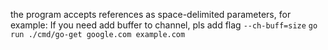 the program accepts references as space-delimited parameters, for example:
If you need add buffer to channel, pls add flag `--ch-buff=size`
```go run ./cmd/go-get google.com example.com```